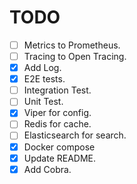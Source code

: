 # TODO

- [ ] Metrics to Prometheus.
- [ ] Tracing to Open Tracing.
- [x] Add Log.
- [x] E2E tests.
- [ ] Integration Test.
- [ ] Unit Test.
- [x] Viper for config.
- [ ] Redis for cache.
- [ ] Elasticsearch for search.
- [x] Docker compose
- [x] Update README.
- [x] Add Cobra.
